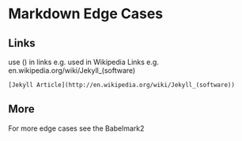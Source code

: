 # Markdown Edge Cases

## Links

use () in links e.g. used in Wikipedia Links e.g. en.wikipedia.org/wiki/Jekyll_(software)

`[Jekyll Article](http://en.wikipedia.org/wiki/Jekyll_(software))`




## More

For more edge cases see the Babelmark2
